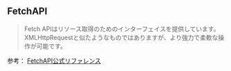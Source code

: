 ## FetchAPI

> Fetch APIはリソース取得のためのインターフェイスを提供しています。
XMLHttpRequestと似たようなものではありますが、より強力で柔軟な操作が可能です。




参考： [FetchAPI公式リファレンス](https://developer.mozilla.org/ja/docs/Web/API/Fetch_API)
